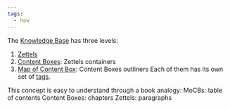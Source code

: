 ```yaml
---
tags:
  - how
---
```


The [Knowledge Base](..\Knowledge%20Base.md) has three levels:

1. [Zettels](..\Zettel.md)
1. [Content Boxes](..\Content%20Box.md): Zettels containers
1. [Map of Content Box](..\Map%20of%20Content%20Box.md): Content Boxes outliners
   Each of them has its own set of [tags](..\in_progress\Tags.md).

This concept is easy to understand through a book analogy:
MoCBs: table of contents
Content Boxes: chapters
Zettels: paragraphs
